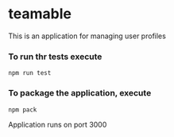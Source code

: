 # teamable
This is an application for managing user profiles

### To run thr tests execute

    npm run test

### To package the application, execute

    npm pack


Application runs on port 3000
